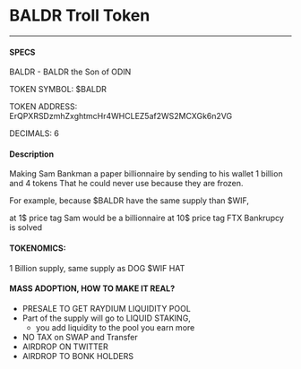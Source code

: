 <h1>BALDR Troll Token</h1><hr/>

<h4> SPECS </h4>
<p>
BALDR - BALDR the Son of ODIN 

TOKEN SYMBOL: $BALDR

TOKEN ADDRESS: ErQPXRSDzmhZxghtmcHr4WHCLEZ5af2WS2MCXGk6n2VG

DECIMALS: 6

</p>

<h4> Description </h4>
<p>
Making Sam Bankman a paper billionnaire by sending to his wallet 1 billion and 4 tokens
That he could never use because they are frozen.

For example, because $BALDR have the same supply than $WIF, 

at 1$ price tag Sam would be a billionnaire
at 10$ price tag FTX Bankrupcy is solved


<h4>TOKENOMICS:</h4>

1 Billion supply, same supply as DOG $WIF HAT 

<h4> MASS ADOPTION, HOW TO MAKE IT REAL?</h4>

* PRESALE TO GET RAYDIUM LIQUIDITY POOL 
* Part of the supply will go to LIQUID STAKING,
  - you add liquidity to the pool you earn more
* NO TAX on SWAP and Transfer
* AIRDROP ON TWITTER
* AIRDROP TO BONK HOLDERS







